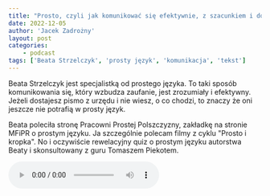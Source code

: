 ```yaml
---
title: "Prosto, czyli jak komunikować się efektywnie, z szacunkiem i dostępnie"
date: 2022-12-05
author: 'Jacek Zadrożny'
layout: post
categories:
    - podcast
tags: ['Beata Strzelczyk', 'prosty język', 'komunikacja', 'tekst']
---
```

Beata Strzelczyk jest specjalistką od prostego języka. To taki sposób komunikowania się, który wzbudza zaufanie, jest zrozumiały i efektywny. Jeżeli dostajesz pismo z urzędu i nie wiesz, o co chodzi, to znaczy że oni jeszcze nie potrafią w prosty język.

Beata poleciła stronę Pracowni Prostej Polszczyzny, zakładkę na stronie MFiPR o prostym języku. Ja szczególnie polecam filmy z cyklu "Prosto i kropka". No i oczywiście rewelacyjny quiz o prostym języku autorstwa Beaty i skonsultowany z guru Tomaszem Piekotem.

<audio controls>
  <source src="https://anchor.fm/api/audio/a90ek11/download?url=https%3A%2F%2Fd3ctxlq1ktw2nl.cloudfront.net%2Fstaging%2F2022-11-6%2F301469153-44100-2-f286c31e733bb.m4a">
  </audio> 
